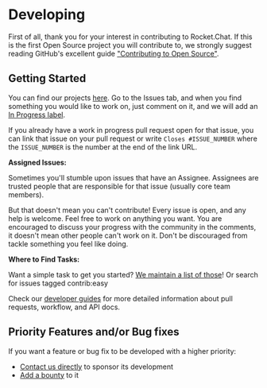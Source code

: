 # Developing

First of all, thank you for your interest in contributing to Rocket.Chat. If this is the first Open Source project you will contribute to, we strongly suggest reading GitHub's excellent guide ["Contributing to Open Source"](https://guides.github.com/activities/contributing-to-open-source/).

## Getting Started

You can find our projects [here](https://github.com/RocketChat). Go to the Issues tab, and when you find something you would like to work on, just comment on it, and we will add an [In Progress label](https://github.com/RocketChat/Rocket.Chat/labels/stat%3A%20in%20progress).

If you already have a work in progress pull request open for that issue, you can link that issue on your pull request or write `Closes #ISSUE_NUMBER` where the `ISSUE_NUMBER` is the number at the end of the link URL.

**Assigned Issues:**

Sometimes you'll stumble upon issues that have an Assignee. Assignees are trusted people that are responsible for that issue (usually core team members).

But that doesn't mean you can't contribute! Every issue is open, and any help is welcome. Feel free to work on anything you want. You are encouraged to discuss your progress with the community in the comments, it doesn't mean other people can't work on it. Don't be discouraged from tackle something you feel like doing.

**Where to Find Tasks:**

Want a simple task to get you started? [We maintain a list of those](https://github.com/RocketChat/Rocket.Chat/labels/contrib%3A%20easy)! Or search for issues tagged contrib:easy

Check our [developer guides](https://developer.rocket.chat) for more detailed information about pull requests, workflow, and API docs.

## Priority Features and/or Bug fixes

If you want a feature or bug fix to be developed with a higher priority:

* [Contact us directly](https://rocket.chat/contact) to sponsor its development
* [Add a bounty](https://www.bountysource.com/teams/rocketchat) to it
